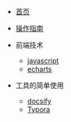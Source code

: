 <!-- docsify/_sidebar.md -->

* [首页](README.md)
* [操作指南](guide.md)

* 前端技术
    * [javascript](01/javascript/) 
    * [echarts](01/echarts/)


* 工具的简单使用
    * [docsify](/tools/useDocsify/docsify.md)
    * [Typora](/tools/Typora/Typora.md)